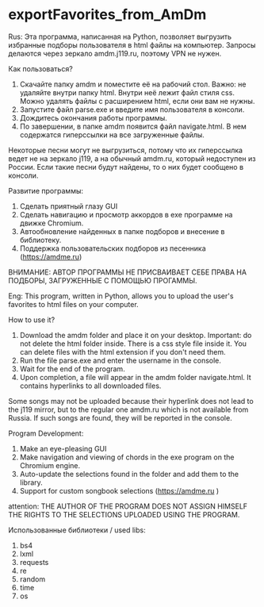 # exportFavorites_from_AmDm

Rus:
Эта программа, написанная на Python, позволяет выгрузить избранные подборы пользователя в html файлы на компьютер. Запросы делаются через зеркало amdm.j119.ru, поэтому VPN не нужен.

Как пользоваться? 
1. Скачайте папку amdm и поместите её на рабочий стол. Важно: не удаляйте внутри папку html. Внутри неё лежит файл стиля css. Можно удалять файлы с расширением html, если они вам не нужны.
2. Запустите файл parse.exe и введите имя пользователя в консоли.
3. Дождитесь окончания работы программы.
4. По завершении, в папке amdm появится файл navigate.html. В нем содержатся гиперссылки на все загруженные файлы.

Некоторые песни могут не выгрузиться, потому что их гиперссылка ведет не на зеркало j119, а на обычный amdm.ru, который недоступен из России. Если такие песни будут найдены, то о них будет сообщено в консоли.

Развитие программы:
1. Сделать приятный глазу GUI
2. Сделать навигацию и просмотр аккордов в exe программе на движке Chromium.
3. Автообновление найденных в папке подборов и внесение в библиотеку.
4. Поддержка пользовательских подборов из песенника (https://amdme.ru)

ВНИМАНИЕ:
АВТОР ПРОГРАММЫ НЕ ПРИСВАИВАЕТ СЕБЕ ПРАВА НА ПОДБОРЫ, ЗАГРУЖЕННЫЕ С ПОМОЩЬЮ ПРОГАММЫ.

Eng:
This program, written in Python, allows you to upload the user's favorites to html files on your computer.

How to use it? 
1. Download the amdm folder and place it on your desktop. Important: do not delete the html folder inside. There is a css style file inside it. You can delete files with the html extension if you don't need them.
2. Run the file parse.exe and enter the username in the console.
3. Wait for the end of the program.
4. Upon completion, a file will appear in the amdm folder navigate.html. It contains hyperlinks to all downloaded files.

Some songs may not be uploaded because their hyperlink does not lead to the j119 mirror, but to the regular one amdm.ru which is not available from Russia. If such songs are found, they will be reported in the console.

Program Development:
1. Make an eye-pleasing GUI
2. Make navigation and viewing of chords in the exe program on the Chromium engine.
3. Auto-update the selections found in the folder and add them to the library.
4. Support for custom songbook selections (https://amdme.ru )

attention:
THE AUTHOR OF THE PROGRAM DOES NOT ASSIGN HIMSELF THE RIGHTS TO THE SELECTIONS UPLOADED USING THE PROGRAM.

Использованные библиотеки / used libs:
1. bs4
2. lxml
3. requests
4. re
5. random
6. time
7. os
